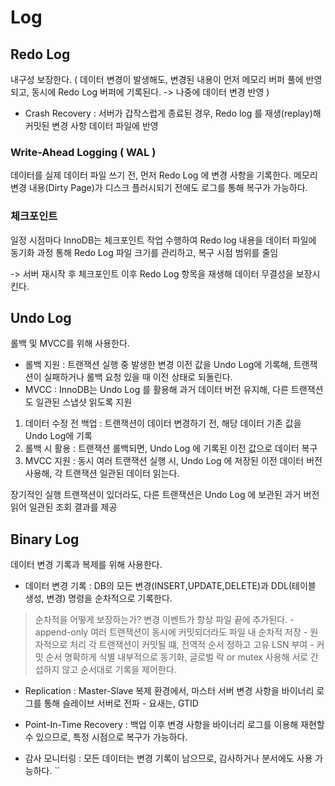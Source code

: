 # Log

## Redo Log

내구성 보장한다.
( 데이터 변경이 발생해도, 변경된 내용이 먼저 메모리 버퍼 풀에 반영되고, 동시에 Redo Log 버퍼에 기록된다. 
-> 나중에 데이터 변경 반영 )

- Crash Recovery : 서버가 갑작스럽게 종료된 경우, Redo log 를 재생(replay)해 커밋된 변경 사항 데이터 파일에 반영

### Write-Ahead Logging ( WAL )

데이터를 실제 데이터 파일 쓰기 전, 먼저 Redo Log 에 변경 사항을 기록한다.
메모리 변경 내용(Dirty Page)가 디스크 플러시되기 전에도 로그를 통해 복구가 가능하다.

### 체크포인트

일정 시점마다 InnoDB는 체크포인트 작업 수행하여 Redo log 내용을 데이터 파일에 동기화
과정 통해 Redo Log 파일 크기를 관리하고, 복구 시점 범위를 줄임

-> 서버 재시작 후 체크포인트 이후 Redo Log 항목을 재생해 데이터 무결성을 보장시킨다.

## Undo Log

롤백 및 MVCC를 위해 사용한다.

- 롤백 지원 : 트랜잭션 실행 중 발생한 변경 이전 값을 Undo Log에 기록해, 트랜잭션이 실패하거나 롤백 요청 있을 때 이전 상태로 되돌린다.
- MVCC : InnoDB는 Undo Log 를 활용해 과거 데이터 버전 유지해, 다른 트랜잭션도 일관된 스냅샷 읽도록 지원

1. 데이터 수정 전 백업 : 트랜잭션이 데이터 변경하기 전, 해당 데이터 기존 값을 Undo Log에 기록
2. 롤백 시 활용 : 트랜잭션 롤백되면, Undo Log 에 기록된 이전 값으로 데이터 복구
3. MVCC 지원 : 동시 여러 트랜잭션 실행 시, Undo Log 에 저장된 이전 데이터 버전 사용해, 각 트랜잭션 일관된 데이터 읽는다.

장기적인 실행 트랜잭션이 있더라도, 다른 트랜잭션은 Undo Log 에 보관된 과거 버전 읽어 일관된 조회 결과를 제공

## Binary Log

데이터 변경 기록과 복제를 위해 사용한다.

- 데이터 변경 기록 : DB의 모든 변경(INSERT,UPDATE,DELETE)과 DDL(테이블 생성, 변경) 명령을 순차적으로 기록한다.

> 순차적을 어떻게 보장하는가?
> 변경 이벤트가 항상 파일 끝에 추가된다. - append-only
> 여러 트랜잭션이 동시에 커밋되더라도 파일 내 순차적 저장 - 원자적으로 처리
> 각 트랜잭션이 커밋될 떄, 전역적 순서 정하고 고유 LSN 부여 - 커밋 순서 명확하게 식별
> 내부적으로 동기화, 글로벌 락 or mutex 사용해 서로 간섭하지 않고 순서대로 기록을 제어한다.

- Replication : Master-Slave 복제 환경에서, 마스터 서버 변경 사항을 바이너리 로그를 통해 슬레이브 서버로 전파 - 요새는, GTID 

- Point-In-Time Recovery : 백업 이후 변경 사항을 바이너리 로그를 이용해 재현할 수 있으므로, 특정 시점으로 복구가 가능하다.

- 감사 모니터링 : 모든 데이터는 변경 기록이 남으므로, 감사하거나 분서에도 사용 가능하다.
``
